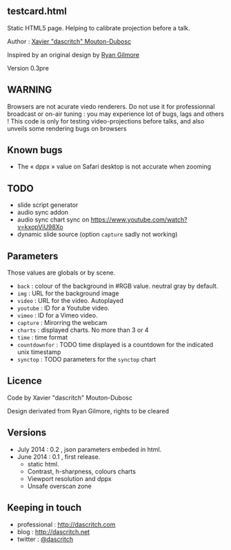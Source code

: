 testcard.html
--------------

Static HTML5 page. Helping to calibrate projection before a talk.

Author :  [Xavier "dascritch" Mouton-Dubosc](http://dascritch.com)

Inspired by an original design by [Ryan Gilmore](http://www.urbanspaceman.net/urbanspaceman/index.php?/print/tv-test-card/)

Version 0.3pre

WARNING
-------
Browsers are not acurate viedo renderers. Do not use it for professionnal broadcast or on-air tuning : you may experience lot of bugs, lags and others !
This code is only for testing video-projections before talks, and also unveils some rendering bugs on browsers

Known bugs
----------
* The « dppx » value on Safari desktop is not accurate when zooming

TODO
----
* slide script generator
* audio sync addon
* audio sync chart sync on https://www.youtube.com/watch?v=kxopViU98Xo
* dynamic slide source (option `capture` sadly not working)

Parameters
----------
Those values are globals or by scene.
* `back` : colour of the background in #RGB value. neutral gray by default.
* `img` : URL for the background image
* `video` : URL for the video. Autoplayed
* `youtube` : ID for a Youtube video.
* `vimeo` : ID for a Vimeo video.
* `capture` : Mirorring the webcam
* `charts` : displayed charts. No more than 3 or 4
* `time` : time format
* `countdownfor` : TODO time displayed is a countdown for the indicated unix timestamp
* `synctop` : TODO parameters for the `synctop` chart

Licence
-------

Code by Xavier "dascritch" Mouton-Dubosc

Design derivated from Ryan Gilmore, rights to be cleared

Versions
--------
* July 2014 : 0.2 , json parameters embeded in html.
* June 2014 : 0.1 , first release.
  * static html.
  * Contrast, h-sharpness, colours charts
  * Viewport resolution and dppx
  * Unsafe overscan zone

Keeping in touch
----------------
* professional : <http://dascritch.com>
* blog : <http://dascritch.net>
* twitter : [@dascritch](https://twitter.com/dascritch)

